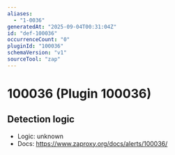 ```yaml
---
aliases:
  - "1-0036"
generatedAt: "2025-09-04T00:31:04Z"
id: "def-100036"
occurrenceCount: "0"
pluginId: "100036"
schemaVersion: "v1"
sourceTool: "zap"
---
```


# 100036 (Plugin 100036)

## Detection logic

- Logic: unknown
- Docs: https://www.zaproxy.org/docs/alerts/100036/


